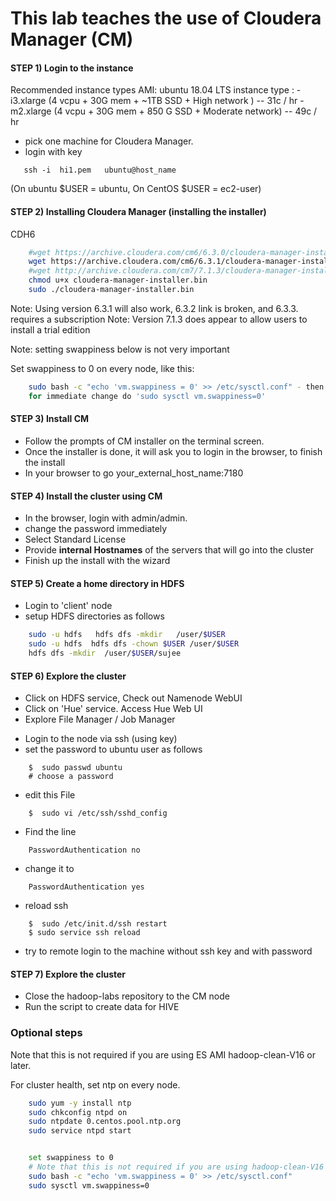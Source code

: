 # This lab teaches the use of Cloudera Manager (CM)


#### STEP 1)  Login to the instance
Recommended instance types
    AMI: ubuntu 18.04 LTS
    instance type :
        - i3.xlarge (4 vcpu + 30G mem + ~1TB SSD + High network ) -- 31c / hr
        - m2.xlarge (4 vcpu + 30G mem + 850 G SSD + Moderate network) -- 49c / hr


 - pick one machine for Cloudera Manager.
 - login with key
 ```
    ssh -i  hi1.pem   ubuntu@host_name
```

(On ubuntu $USER = ubuntu,  On CentOS $USER = ec2-user)

#### STEP 2) Installing Cloudera Manager (installing the installer)

CDH6
```bash
    #wget https://archive.cloudera.com/cm6/6.3.0/cloudera-manager-installer.bin      # v6.3
    wget https://archive.cloudera.com/cm6/6.3.1/cloudera-manager-installer.bin    
    #wget http://archive.cloudera.com/cm7/7.1.3/cloudera-manager-installer.bin      # v7.1.3 if you want cdh7
    chmod u+x cloudera-manager-installer.bin
    sudo ./cloudera-manager-installer.bin
```
Note: Using version 6.3.1 will also work, 6.3.2 link is broken, and 6.3.3. requires a subscription
Note: Version 7.1.3 does appear to allow users to install a trial edition

Note: setting swappiness below is not very important

Set swappiness to 0 on every node, like this:

```bash
    sudo bash -c "echo 'vm.swappiness = 0' >> /etc/sysctl.conf" - then reboot
    for immediate change do 'sudo sysctl vm.swappiness=0'
```

#### STEP 3) Install CM
* Follow the prompts of CM installer on the terminal screen.  
* Once the installer is done, it will ask you to login in the browser, to finish the install
* In your browser to go  your_external_host_name:7180

#### STEP 4) Install the cluster using CM

* In the browser, login with admin/admin.
* change the password immediately
* Select Standard License
* Provide **internal Hostnames** of the servers that will go into the cluster
* Finish up the install with the wizard


#### STEP 5) Create a home directory in HDFS
- Login to 'client' node
- setup HDFS directories as follows
```bash
    sudo -u hdfs   hdfs dfs -mkdir   /user/$USER
    sudo -u hdfs  hdfs dfs -chown $USER /user/$USER
    hdfs dfs -mkdir  /user/$USER/sujee
```

#### STEP 6) Explore the cluster

* Click on HDFS service,  Check out Namenode WebUI
* Click on 'Hue' service.  Access Hue Web UI
* Explore File Manager / Job Manager

- Login to the node via ssh (using key)
- set the password to ubuntu user as follows
```
    $  sudo passwd ubuntu
    # choose a password
```
- edit this File
```
    $  sudo vi /etc/ssh/sshd_config
```
- Find the line
```
    PasswordAuthentication no
```
- change  it to
```
    PasswordAuthentication yes
```
-  reload ssh
```
    $  sudo /etc/init.d/ssh restart
    $ sudo service ssh reload
```
- try to remote login to the machine without ssh key and with password


#### STEP 7) Explore the cluster

* Close the hadoop-labs repository to the CM node
* Run the script to create data for HIVE

### Optional steps
Note that this is not required if you are using ES AMI hadoop-clean-V16 or later.

For cluster health, set ntp on every node.

```bash
	sudo yum -y install ntp
	sudo chkconfig ntpd on
	sudo ntpdate 0.centos.pool.ntp.org
	sudo service ntpd start


	set swappiness to 0
    # Note that this is not required if you are using hadoop-clean-V16
    sudo bash -c "echo 'vm.swappiness = 0' >> /etc/sysctl.conf"
    sudo sysctl vm.swappiness=0
```
